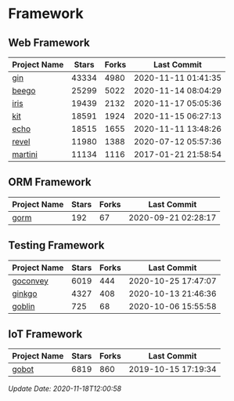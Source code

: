 # Framework

## Web Framework
| Project Name | Stars | Forks | Last Commit |
| ------------ | ----- | ----- | ----------- |
| [gin](https://github.com/gin-gonic/gin) | 43334 | 4980 | 2020-11-11 01:41:35 |
| [beego](https://github.com/astaxie/beego) | 25299 | 5022 | 2020-11-14 08:04:29 |
| [iris](https://github.com/kataras/iris) | 19439 | 2132 | 2020-11-17 05:05:36 |
| [kit](https://github.com/go-kit/kit) | 18591 | 1924 | 2020-11-15 06:27:13 |
| [echo](https://github.com/labstack/echo) | 18515 | 1655 | 2020-11-11 13:48:26 |
| [revel](https://github.com/revel/revel) | 11980 | 1388 | 2020-07-12 05:57:36 |
| [martini](https://github.com/go-martini/martini) | 11134 | 1116 | 2017-01-21 21:58:54 |

## ORM Framework
| Project Name | Stars | Forks | Last Commit |
| ------------ | ----- | ----- | ----------- |
| [gorm](https://github.com/jinzhu/gorm) | 192 | 67 | 2020-09-21 02:28:17 |

## Testing Framework
| Project Name | Stars | Forks | Last Commit |
| ------------ | ----- | ----- | ----------- |
| [goconvey](https://github.com/smartystreets/goconvey) | 6019 | 444 | 2020-10-25 17:47:07 |
| [ginkgo](https://github.com/onsi/ginkgo) | 4327 | 408 | 2020-10-13 21:46:36 |
| [goblin](https://github.com/franela/goblin) | 725 | 68 | 2020-10-06 15:55:58 |

## IoT Framework
| Project Name | Stars | Forks | Last Commit |
| ------------ | ----- | ----- | ----------- |
| [gobot](https://github.com/hybridgroup/gobot) | 6819 | 860 | 2019-10-15 17:19:34 |

*Update Date: 2020-11-18T12:00:58*